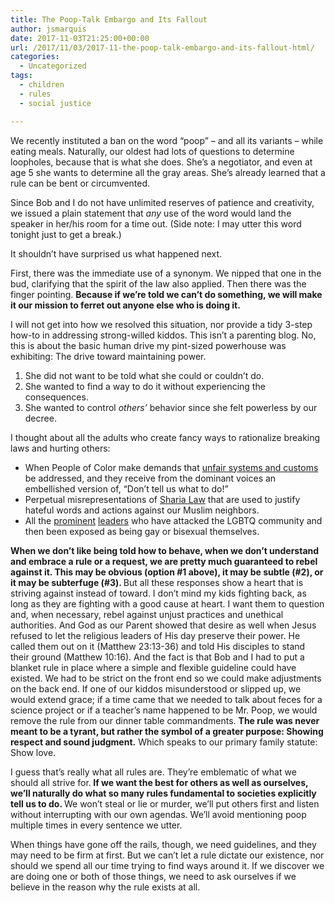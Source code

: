 ```yaml
---
title: The Poop-Talk Embargo and Its Fallout
author: jsmarquis
date: 2017-11-03T21:25:00+00:00
url: /2017/11/03/2017-11-the-poop-talk-embargo-and-its-fallout-html/
categories:
  - Uncategorized
tags:
  - children
  - rules
  - social justice

---
```


We recently instituted a ban on the word &#8220;poop&#8221; &#8211; and all its variants &#8211; while eating meals. Naturally, our oldest had lots of questions to determine loopholes, because that is what she does. She&#8217;s a negotiator, and even at age 5 she wants to determine all the gray areas. She&#8217;s already learned that a rule can be bent or circumvented.

Since Bob and I do not have unlimited reserves of patience and creativity, we issued a plain statement that <i>any</i> use of the word would land the speaker in her/his room for a time out. (Side note: I may utter this word tonight just to get a break.)

It shouldn&#8217;t have surprised us what happened next.

First, there was the immediate use of a synonym. We nipped that one in the bud, clarifying that the spirit of the law also applied.
Then there was the finger pointing. <b>Because if we&#8217;re told we can&#8217;t do something, we will make it our mission to ferret out anyone else who is doing it. </b>

I will not get into how we resolved this situation, nor provide a tidy 3-step how-to in addressing strong-willed kiddos. This isn&#8217;t a parenting blog. No, this is about the basic human drive my pint-sized powerhouse was exhibiting: The drive toward maintaining power.

  1. She did not want to be told what she could or couldn&#8217;t do.
  2. She wanted to find a way to do it without experiencing the consequences.
  3. She wanted to control <i>others&#8217;</i> behavior since she felt powerless by our decree.

I thought about all the adults who create fancy ways to rationalize breaking laws and hurting others:

  * When People of Color make demands that <a href="https://www.youtube.com/watch?v=J5b_-TZwQ0I" target="_blank">unfair systems and customs</a> be addressed, and they receive from the dominant voices an embellished version of, &#8220;Don&#8217;t tell us what to do!&#8221;&nbsp;
  * Perpetual misrepresentations of <a href="https://www.youtube.com/watch?v=umjP1eJM62M" target="_blank">Sharia Law</a> that are used to justify hateful words and actions against our Muslim neighbors.&nbsp;
  * All the <a href="https://www.advocate.com/politics/politicians/2015/05/29/16-antigay-leaders-exposed-gay-or-bi" target="_blank">prominent</a> <a href="https://www.advocate.com/politics/politicians/2015/05/29/16-antigay-leaders-exposed-gay-or-bi" target="_blank">leaders</a> who have attacked the LGBTQ community and then been exposed as being gay or bisexual themselves.

<b>When we don&#8217;t like being told how to behave, when we don&#8217;t understand and embrace a rule or a request, we are pretty much guaranteed to rebel against it. This may be obvious (option #1 above), it may be subtle (#2), or it may be subterfuge (#3). </b>But all these responses show a heart that is striving against instead of toward.
I don&#8217;t mind my kids fighting back, as long as they are fighting with a good cause at heart. I want them to question and, when necessary, rebel against unjust practices and unethical authorities. And God as our Parent showed that desire as well when Jesus refused to let the religious leaders of His day preserve their power. He called them out on it (Matthew 23:13-36) and told His disciples to stand their ground (Matthew 10:16).
And the fact is that Bob and I had to put a blanket rule in place where a simple and flexible guideline could have existed. We had to be strict on the front end so we could make adjustments on the back end. If one of our kiddos misunderstood or slipped up, we would extend grace; if a time came that we needed to talk about feces for a science project or if a teacher&#8217;s name happened to be Mr. Poop, we would remove the rule from our dinner table commandments. <b>The rule was never meant to be a tyrant, but rather the symbol of a greater purpose: Showing respect and sound judgment.</b> Which speaks to our primary family statute: Show love.


I guess that&#8217;s really what all rules are. They&#8217;re emblematic of what we should all strive for.<b> If we want the best for others as well as ourselves, we&#8217;ll naturally do what so many rules fundamental to societies explicitly tell us to do. </b>We won&#8217;t steal or lie or murder, we&#8217;ll put others first and listen without interrupting with our own agendas. We&#8217;ll avoid mentioning poop multiple times in every sentence we utter.

When things have gone off the rails, though, we need guidelines, and they may need to be firm at first. But we can&#8217;t let a rule dictate our existence, nor should we spend all our time trying to find ways around it. If we discover we are doing one or both of those things, we need to ask ourselves if we believe in the reason why the rule exists at all.

